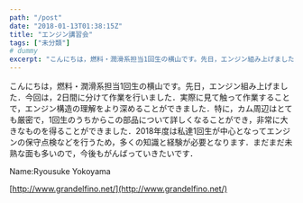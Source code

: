 ```yaml
---
path: "/post"
date: "2018-01-13T01:38:15Z"
title: "エンジン講習会"
tags: ["未分類"]
# dummy
excerpt: "こんにちは，燃料・潤滑系担当1回生の横山です。先日，エンジン組み上げました．今回は，2日間に分けて作業を行いました．実際に見て触って作業することで，エンジン構造の理解をより深めることができました．特..."
---
```


こんにちは，燃料・潤滑系担当1回生の横山です。先日，エンジン組み上げました．今回は，2日間に分けて作業を行いました．実際に見て触って作業することで，エンジン構造の理解をより深めることができました．特に，カム周辺はとても厳密で，1回生のうちからこの部品について詳しくなることができ，非常に大きなものを得ることができました．2018年度は私達1回生が中心となってエンジンの保守点検などを行うため，多くの知識と経験が必要となります．まだまだ未熟な面も多いので，今後もがんばっていきたいです．

Name:Ryousuke Yokoyama

[http://www.grandelfino.net/](http://www.grandelfino.net/)